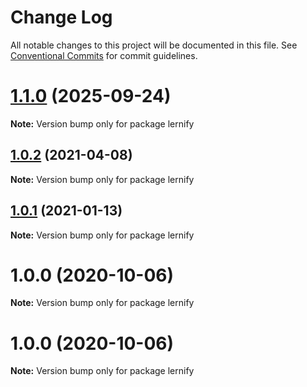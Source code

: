 # Change Log

All notable changes to this project will be documented in this file.
See [Conventional Commits](https://conventionalcommits.org) for commit guidelines.

# [1.1.0](https://github.com/xcritical-software/lernify/compare/v1.0.2...v1.1.0) (2025-09-24)

**Note:** Version bump only for package lernify





## [1.0.2](https://github.com/xcritical-software/lernify/compare/v1.0.1...v1.0.2) (2021-04-08)

**Note:** Version bump only for package lernify





## [1.0.1](https://github.com/xcritical-software/lernify/compare/v1.0.0...v1.0.1) (2021-01-13)

**Note:** Version bump only for package lernify





# 1.0.0 (2020-10-06)

**Note:** Version bump only for package lernify





# 1.0.0 (2020-10-06)

**Note:** Version bump only for package lernify
